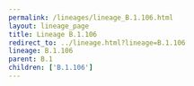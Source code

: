 ```yaml
---
permalink: /lineages/lineage_B.1.106.html
layout: lineage_page
title: Lineage B.1.106
redirect_to: ../lineage.html?lineage=B.1.106
lineage: B.1.106
parent: B.1
children: ['B.1.106']
---
```

